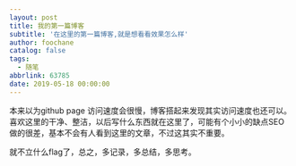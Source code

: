 ```yaml
---
layout: post
title: 我的第一篇博客
subtitle: '在这里的第一篇博客,就是想看看效果怎么样'
author: foochane
catalog: false
tags:
  - 随笔
abbrlink: 63785
date: 2019-05-18 00:00:00
---
```


本来以为github page 访问速度会很慢，博客搭起来发现其实访问速度也还可以。喜欢这里的干净、整洁，以后写什么东西就在这里了，可能有个小小的缺点SEO做的很差，基本不会有人看到这里的文章，不过这其实不重要。

就不立什么flag了，总之，多记录，多总结，多思考。